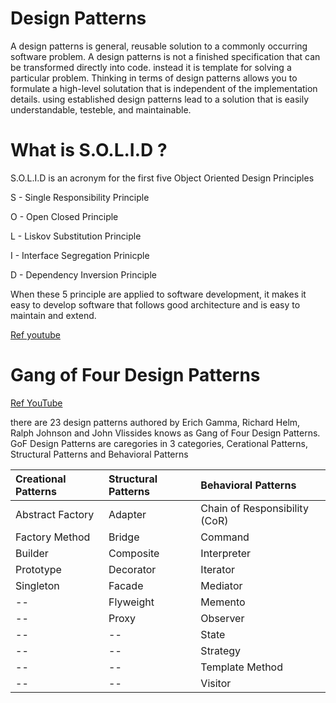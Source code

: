 # Design Patterns
A design patterns is general, reusable solution to a commonly occurring software problem.  A design patterns is not a finished specification that can be transformed directly into code. instead it is template for solving a particular problem.  Thinking in terms of design patterns allows you to formulate a high-level solutation that is independent of the implementation details.  using established design patterns lead to a solution that is easily understandable, testeble, and maintainable.


# What is S.O.L.I.D ?
S.O.L.I.D is an acronym for the first five Object Oriented Design Principles

S - Single Responsibility Principle

O - Open Closed Principle

L - Liskov Substitution Principle

I - Interface Segregation Prinicple

D - Dependency Inversion Principle

When these 5 principle are applied to software development, it makes it easy to develop software that follows good architecture and is easy to maintain and extend.

[Ref youtube](https://www.youtube.com/watch?v=HLFbeC78YlU&list=PL6n9fhu94yhXjG1w2blMXUzyDrZ_eyOme)


# Gang of Four Design Patterns  
[Ref YouTube](https://www.youtube.com/watch?v=NU_1StN5Tkk)

there are 23 design patterns authored by Erich Gamma, Richard Helm, Ralph Johnson and John Vlissides knows as Gang of Four Design Patterns.
GoF Design Patterns are caregories in 3 categories, Cerational Patterns, Structural Patterns and Behavioral Patterns


Creational Patterns | Structural Patterns | Behavioral Patterns
| :--- | :--- | :---
Abstract Factory  | Adapter | Chain of Responsibility (CoR)
Factory Method  | Bridge | Command
Builder  | Composite | Interpreter
Prototype  | Decorator | Iterator
Singleton  | Facade | Mediator
--  | Flyweight | Memento
--  | Proxy | Observer
--  | -- | State
--  | -- | Strategy
--  | -- | Template Method
--  | -- | Visitor
